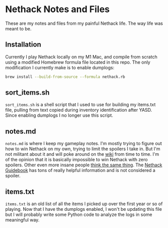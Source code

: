 # Nethack Notes and Files
These are my notes and files from my painful Nethack life. The way life was meant to be.

## Installation
Currently I play Nethack locally on my M1 Mac, and compile from scratch using a modified Homebrew formula file located in this repo. The only modification I currently make is to enable dumplogs:
```zsh
brew install --build-from-source --formula nethack.rb
```
## sort_items.sh
`sort_items.sh` is a shell script that I used to use for building my items.txt file, pulling from text copied during inventory identification after YASD. Since enabling dumplogs I no longer use this script.

## notes.md
`notes.md` is where I keep my gameplay notes. I'm mostly trying to figure out how to win Nethack on my own, trying to limit the spoilers I take in. But I'm not militant about it and will poke around on the [wiki](https://nethackwiki.com/wiki/) from time to time. I'm of the opinion that it is basically impossible to win Nethack with zero spoilers. Other even more insane people [think the same thing](https://www.reddit.com/r/nethack/comments/ydv2fx/24_years_spoiler_free_one_persons_best_attempt_at/). The [Nethack Guidebook](https://www.nethack.org/v367/Guidebook.html) has tons of really helpful information and is not considered a spoiler.

## items.txt
`items.txt` is an old list of all the items I picked up over the first year or so of playing. Now that I have the dumplogs enabled, I won't be updating this file but I will probably write some Python code to analyze the logs in some meaningful way.
